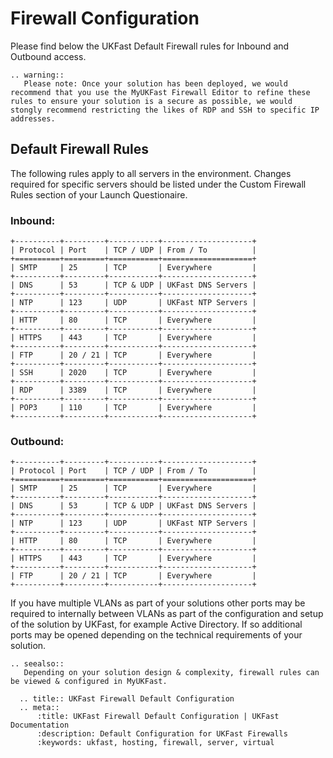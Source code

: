 # Firewall Configuration

Please find below the UKFast Default Firewall rules for Inbound and Outbound access.
```eval_rst
.. warning::
   Please note: Once your solution has been deployed, we would recommend that you use the MyUKFast Firewall Editor to refine these rules to ensure your solution is a secure as possible, we would stongly recommend restricting the likes of RDP and SSH to specific IP addresses.
```
## Default Firewall Rules
The following rules apply to all servers in the environment. Changes required for specific servers should be listed under the Custom Firewall Rules section of your Launch Questionaire.

### Inbound:
```eval_rst
+----------+---------+-----------+--------------------+
| Protocol | Port    | TCP / UDP | From / To          |
+==========+=========+===========+====================+
| SMTP     | 25      | TCP       | Everywhere         |
+----------+---------+-----------+--------------------+
| DNS      | 53      | TCP & UDP | UKFast DNS Servers |
+----------+---------+-----------+--------------------+
| NTP      | 123     | UDP       | UKFast NTP Servers |
+----------+---------+-----------+--------------------+
| HTTP     | 80      | TCP       | Everywhere         |
+----------+---------+-----------+--------------------+
| HTTPS    | 443     | TCP       | Everywhere         |
+----------+---------+-----------+--------------------+
| FTP      | 20 / 21 | TCP       | Everywhere         |
+----------+---------+-----------+--------------------+
| SSH      | 2020    | TCP       | Everywhere         |
+----------+---------+-----------+--------------------+
| RDP      | 3389    | TCP       | Everywhere         |
+----------+---------+-----------+--------------------+
| POP3     | 110     | TCP       | Everywhere         |
+----------+---------+-----------+--------------------+
```

### Outbound:
```eval_rst
+----------+---------+-----------+--------------------+
| Protocol | Port    | TCP / UDP | From / To          |
+==========+=========+===========+====================+
| SMTP     | 25      | TCP       | Everywhere         |
+----------+---------+-----------+--------------------+
| DNS      | 53      | TCP & UDP | UKFast DNS Servers |
+----------+---------+-----------+--------------------+
| NTP      | 123     | UDP       | UKFast NTP Servers |
+----------+---------+-----------+--------------------+
| HTTP     | 80      | TCP       | Everywhere         |
+----------+---------+-----------+--------------------+
| HTTPS    | 443     | TCP       | Everywhere         |
+----------+---------+-----------+--------------------+
| FTP      | 20 / 21 | TCP       | Everywhere         |
+----------+---------+-----------+--------------------+
```
If you have multiple VLANs as part of your solutions other ports may be required to internally between VLANs as part of the configuration and setup of the solution by UKFast, for example Active Directory. If so additional ports may be opened depending on the technical requirements of your solution.
```eval_rst
.. seealso::
   Depending on your solution design & complexity, firewall rules can be viewed & configured in MyUKFast.
```
```eval_rst
  .. title:: UKFast Firewall Default Configuration
  .. meta::
      :title: UKFast Firewall Default Configuration | UKFast Documentation
      :description: Default Configuration for UKFast Firewalls
      :keywords: ukfast, hosting, firewall, server, virtual
